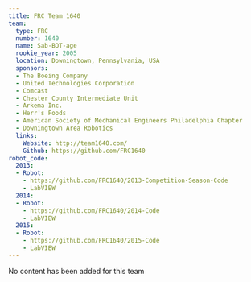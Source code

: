 ```yaml
---
title: FRC Team 1640
team:
  type: FRC
  number: 1640
  name: Sab-BOT-age
  rookie_year: 2005
  location: Downingtown, Pennsylvania, USA
  sponsors:
  - The Boeing Company
  - United Technologies Corporation
  - Comcast
  - Chester County Intermediate Unit
  - Arkema Inc.
  - Herr's Foods
  - American Society of Mechanical Engineers Philadelphia Chapter
  - Downingtown Area Robotics
  links:
    Website: http://team1640.com/
    Github: https://github.com/FRC1640
robot_code:
  2013:
  - Robot:
    - https://github.com/FRC1640/2013-Competition-Season-Code
    - LabVIEW
  2014:
  - Robot:
    - https://github.com/FRC1640/2014-Code
    - LabVIEW
  2015:
  - Robot:
    - https://github.com/FRC1640/2015-Code
    - LabVIEW
---
```


No content has been added for this team